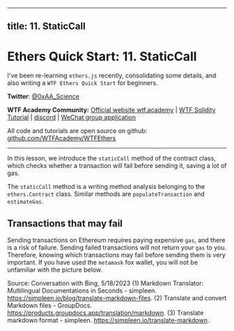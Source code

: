 
---
title: 11. StaticCall
---

# Ethers Quick Start: 11. StaticCall

I've been re-learning `ethers.js` recently, consolidating some details, and also writing a `WTF Ethers Quick Start` for beginners.

**Twitter**: [@0xAA_Science](https://twitter.com/0xAA_Science)

**WTF Academy Community:** [Official website wtf.academy](https://wtf.academy) | [WTF Solidity Tutorial](https://github.com/AmazingAng/WTFSolidity) | [discord](https://discord.gg/5akcruXrsk) | [WeChat group application](https://docs.google.com/forms/d/e/1FAIpQLSe4KGT8Sh6sJ7hedQRuIYirOoZK_85miz3dw7vA1-YjodgJ-A/viewform?usp=sf_link)

All code and tutorials are open source on github: [github.com/WTFAcademy/WTFEthers](https://github.com/WTFAcademy/WTFEthers)

-----

In this lesson, we introduce the `staticCall` method of the contract class, which checks whether a transaction will fail before sending it, saving a lot of gas.

The `staticCall` method is a writing method analysis belonging to the ```ethers.Contract``` class. Similar methods are `populateTransaction` and `estimateGas`.

## Transactions that may fail

Sending transactions on Ethereum requires paying expensive `gas`, and there is a risk of failure. Sending failed transactions will not return your `gas` to you. Therefore, knowing which transactions may fail before sending them is very important. If you have used the `metamask` fox wallet, you will not be unfamiliar with the picture below.

Source: Conversation with Bing, 5/18/2023
(1) Markdown Translator: Multilingual Documentations in Seconds - simpleen. https://simpleen.io/blog/translate-markdown-files.
(2) Translate and convert Markdown files - GroupDocs. https://products.groupdocs.app/translation/markdown.
(3) Translate markdown format - simpleen. https://simpleen.io/translate-markdown.
